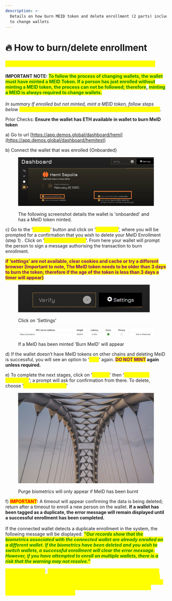 ```yaml
---
description: >-
  Details on how burn MEID token and delete enrollment (2 parts) including how
  to change wallets
---
```


# 🔥 How to burn/delete enrollment

### <mark style="color:yellow;">Steps to change/burn/delete your enrollment & MEID token</mark>

#### IMPORTANT NOTE: <mark style="color:green;">To follow the process of changing wallets, the wallet must have minted a MEID Token. If a person has just enrolled without minting a MEID token, the process can not be followed; therefore</mark>, <mark style="color:green;">minting a MEID is always required to change wallets.</mark>&#x20;

_In summary If enrolled but not minted, mint a MEID token, follow steps below <mark style="color:yellow;">noting a MEID token has to exist for at least 3 days before burning</mark>._

Prior Checks: **Ensure the wallet has ETH available in wallet to burn MeID token**&#x20;

a) Go to url [https://app.demos.global/dashboard/hemi](https://app.demos.global/dashboard/hemitest)

b) Connect the wallet that was enrolled {Onboarded}&#x20;

<figure><img src="../../.gitbook/assets/image.png" alt=""><figcaption><p>The following screenshot details the wallet is 'onboarded' and has a MeID token minted.</p></figcaption></figure>

c) Go to the ‘_<mark style="color:yellow;">**settings**</mark>_’ button and click on ‘_<mark style="color:yellow;">**Burn MeID**</mark>_’, where you will be prompted for a confirmation that you wish to delete your MeID Enrollment (step 1) . Click on ‘_<mark style="color:yellow;">**Yes, burn my token**</mark>_’. From here your wallet will prompt the person to sign a message authorising the transaction to burn enrollment.&#x20;

<mark style="color:purple;">**if ‘settings’ are not available, clear cookies and cache or try a different browser \[Important to note, The MeID token needs to be older than 3 days to burn the token; therefore if the age of the token is less than 3 days a timer will appear}**</mark>&#x20;

<figure><img src="../../.gitbook/assets/image (1).png" alt=""><figcaption><p>Click on 'Settings'</p></figcaption></figure>

<figure><img src="../../.gitbook/assets/image (2).png" alt=""><figcaption><p>If a MeID has been minted 'Burn MeID' will appear</p></figcaption></figure>

d) If the wallet doesn’t have MeID tokens on other chains and deleting MeiD is successful, you will see an option to ‘_<mark style="color:yellow;">**Mint**</mark>_’ again. <mark style="color:purple;">**DO NOT MINT**</mark>**&#x20;again unless required.**&#x20;

e) To complete the next stages, click on ‘_<mark style="color:yellow;">**settings**</mark>_’ then ‘_<mark style="color:yellow;">**Purge MeID enrollment**</mark>_’; a prompt will ask for confirmation from there. To delete, choose ‘_<mark style="color:yellow;">**Deactivate account**</mark>_’&#x20;

<figure><img src="../../.gitbook/assets/image (3).png" alt=""><figcaption><p>Purge biometrics will only appear if MeID has been burnt</p></figcaption></figure>

f) <mark style="color:red;">**IMPORTANT**</mark>**:** A timeout will appear confirming the data is being deleted; return after a timeout to enroll a new person on the wallet. **If a wallet has been tagged as a duplicate, the error message will remain displayed until a successful enrollment has been completed.**\
\
If the connected wallet detects a duplicate enrollment in the system, the following message will be displayed: _<mark style="color:green;">**"Our records show that the biometrics associated with the connected wallet are already enrolled on a different wallet. If the biometrics have been deleted and you wish to switch wallets, a successful enrollment will clear the error message. However, if you have attempted to enroll on multiple wallets, there is a risk that the warning may not resolve."**</mark>_



<mark style="color:yellow;">IMPORTANT NOTE</mark>: <mark style="color:yellow;">Once the 7-day wallet enrollment timeout is over, the person can attempt to enroll in another wallet. If a wallet was tagged as a duplicate, if the person successfully enrolls in that wallet, the message will disappear. If the person has attempted to enroll in another wallet, the message will continue to display.</mark>

